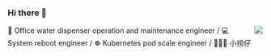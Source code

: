 ### Hi there 👋

<img align="right" src="https://github-readme-stats.vercel.app/api?username=hlwojiv&show_icons=true&icon_color=0366d6&text_color=24292e&bg_color=ffffff&hide_title=true" />

🚰 Office water dispenser operation and maintenance engineer / 💻 System reboot engineer / ☸️ Kubernetes pod scale engineer / 🙍🏻‍♂️ 小捞仔
